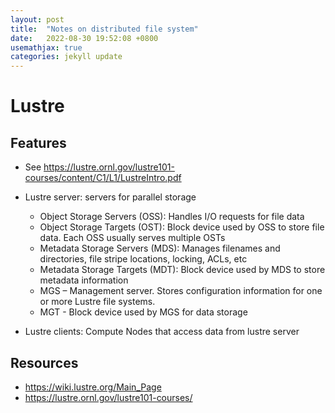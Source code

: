 ```yaml
---
layout: post
title:  "Notes on distributed file system"
date:   2022-08-30 19:52:08 +0800
usemathjax: true
categories: jekyll update
---
```


# Lustre


## Features

- See <https://lustre.ornl.gov/lustre101-courses/content/C1/L1/LustreIntro.pdf>

- Lustre server: servers for parallel storage
  - Object Storage Servers (OSS): Handles I/O requests for file data 
  - Object Storage Targets (OST): Block device used by OSS to store file data. Each OSS usually serves multiple OSTs
  - Metadata Storage Servers (MDS): Manages filenames and directories, file stripe locations, locking, ACLs, etc
  - Metadata Storage Targets (MDT):  Block device used by MDS to store metadata information 
  - MGS – Management server. Stores configuration information for one or more Lustre file systems.
  - MGT - Block device used by MGS for data storage 
- Lustre clients: Compute Nodes that access data from lustre server


## Resources

- https://wiki.lustre.org/Main_Page
- https://lustre.ornl.gov/lustre101-courses/
